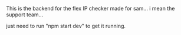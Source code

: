 This is the backend for the flex IP checker made for sam... i mean the support team...

just need to run "npm start dev" to get it running. 
